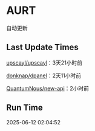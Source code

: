 # AURT

自动更新


## Last Update Times

[upscayl/upscayl](https://github.com/upscayl/upscayl)：3天21小时前

[donknap/dpanel](https://github.com/donknap/dpanel)：2天11小时前

[QuantumNous/new-api](https://github.com/QuantumNous/new-api)：2小时前


## Run Time
2025-06-12 02:04:52
